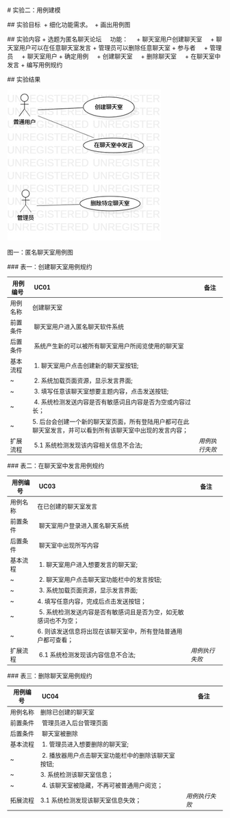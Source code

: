 # 实验二：用例建模

## 实验目标
 + 细化功能需求。
 + 画出用例图

## 实验内容
+ 选题为匿名聊天论坛
    功能：
    + 聊天室用户创建聊天室
    + 聊天室用户可以在任意聊天室发言
    + 管理员可以删除任意聊天室
+ 参与者
    + 管理员
    + 聊天室用户
+ 确定用例
    + 创建聊天室
    + 删除聊天室
    + 在聊天室中发言
+ 编写用例规约

## 实验结果

![图一](./lab2.jpg)

图一：匿名聊天室用例图


### 表一：创建聊天室用例规约

用例编号 | UC01 | 备注
-|:-|-
用例名称|创建聊天室|
前置条件| 聊天室用户进入匿名聊天软件系统 |
后置条件| 系统产生新的可以被所有聊天室用户所阅览使用的聊天室 | 
基本流程| 1. 聊天室用户点击创建新的聊天室按钮; |
~| 2. 系统加载页面资源，显示发言界面; |
~| 3. 填写任意该聊天室想要主题内容，点击发送按钮; |
~| 4. 系统检测发送内容是否有敏感词且内容是否为空或内容过长；|
~| 5. 后台会创建一个新的聊天室页面，所有登陆用户都可在此聊天室发言，并可以看到所有该聊天室中出现的发言内容；|
扩展流程| 5.1 系统检测发现该内容相关信息不合法; |*用例执行失败*


### 表二：在聊天室中发言用例规约

用例编号 | UC03 | 备注
-|:-|-
用例名称|在已创建的聊天室发言|
前置条件| 聊天室用户登录进入匿名聊天系统 |
后置条件| 聊天室中出现所写内容 | 
基本流程| 1. 聊天室用户进入想要发言的聊天室; |
~| 2. 聊天室用户点击聊天室功能栏中的发言按钮; |
~| 3. 系统加载页面资源，显示发言界面; |
~| 4. 填写任意内容，完成后点击发送按钮；|
~| 5. 系统检测发送内容是否有敏感词且是否为空，如无敏感词也不为空；|
~| 6. 则该发送信息将出现在该聊天室中，所有登陆普通用户都可查看；|
扩展流程| 6.1 系统检测发现该内容信息不合法; |*用例执行失败*

### 表三：删除聊天室用例规约

用例编号 | UC04 | 备注
-|:-|-
用例名称|删除已创建的聊天室|
前置条件| 管理员进入后台管理页面 |
后置条件| 聊天室被删除 | 
基本流程| 1. 管理员进入想要删除的聊天室; |
~| 2. 播放器用户点击聊天室功能栏中的删除该聊天室按钮; |
~| 3. 系统检测该聊天室信息；|
~| 4. 该聊天室被隐藏，不再可被普通用户阅览；|
拓展流程|3.1 系统检测发现该聊天室信息失效；|*用例执行失败*